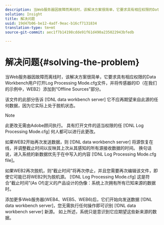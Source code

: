 ```yaml
---
description: 当Web服务器因故障而离线时，该解决方案很简单，它要求具有相应权限的Data Workbench用户打开Log Processing Mode.cfg文件，并将传感器的ID（在我们的示例中，WEB2）添加到“Offline Sources”部分。
solution: Insight
title: 解决问题
uuid: 19d47b06-be12-4adf-9eac-b16cf7131834
translation-type: tm+mt
source-git-commit: aec1f7b14198cdde91f61d490a235022943bfedb

---
```



# 解决问题{#solving-the-problem}

当Web服务器因故障而离线时，该解决方案很简单，它要求具有相应权限的Data Workbench用户打开Log Processing Mode.cfg文件，并将传感器的ID（在我们的示例中，WEB2）添加到“Offline Sources”部分。

该文件的此部分告诉 [!DNL data workbench server] 它不应再期望来自此源的任何数据，因为它实际上处于脱机状态。

>[!NOTE]
>
>此更改无需由Adobe顾问执行。 具有打开文件的适当权限的任 [!DNL Log Processing Mode.cfg] 何人都可以进行此更改。

如果WEB2开始再次发送数据，则 [!DNL data workbench server] 将源恢复在线，并调整截止时间以反映其上次从其感知的所有源接收数据的时间。 换句话说，进入系统的新数据优先于在中写入的内容 [!DNL Log Processing Mode.cfg file]。

如果WEB2再次脱机，则“截止时间”将再次停止，并且您需要再次编辑该文件，即使它可能已将WEB2列为脱机源。 [!DNL Log Processing Mode.cfg] 这是符合“截止时间”(As Of)定义的产品设计的伪像：系统上次拥有所有已知来源的数据时。

添加更多Web服务器(WEB4、WEB5、WEB6)后，它们开始向发送数据 [!DNL data workbench server]，您无需执行任何操作即可识别 [!DNL data workbench server] 新源。 如上所述，系统只是意识到它应期望这些新来源的数据。
